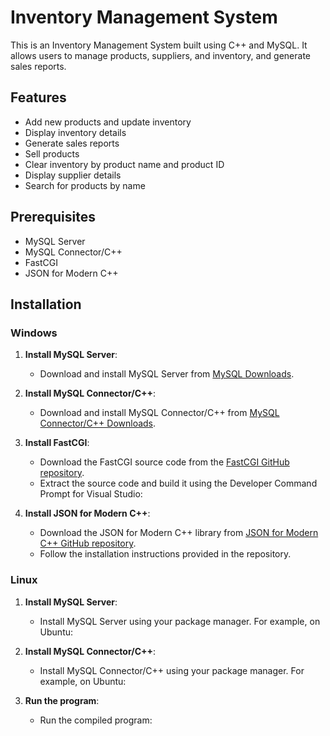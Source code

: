 # Inventory Management System

This is an Inventory Management System built using C++ and MySQL. It allows users to manage products, suppliers, and inventory, and generate sales reports.

## Features

- Add new products and update inventory
- Display inventory details
- Generate sales reports
- Sell products
- Clear inventory by product name and product ID
- Display supplier details
- Search for products by name

## Prerequisites

- MySQL Server
- MySQL Connector/C++
- FastCGI
- JSON for Modern C++

## Installation

### Windows

1. **Install MySQL Server**:
   - Download and install MySQL Server from [MySQL Downloads](https://dev.mysql.com/downloads/installer/).

2. **Install MySQL Connector/C++**:
   - Download and install MySQL Connector/C++ from [MySQL Connector/C++ Downloads](https://dev.mysql.com/downloads/connector/cpp/).

3. **Install FastCGI**:
   - Download the FastCGI source code from the [FastCGI GitHub repository](https://github.com/FastCGI-Archives/fcgi2).
   - Extract the source code and build it using the Developer Command Prompt for Visual Studio:

4. **Install JSON for Modern C++**:
   - Download the JSON for Modern C++ library from [JSON for Modern C++ GitHub repository](https://github.com/nlohmann/json).
   - Follow the installation instructions provided in the repository.

### Linux

1. **Install MySQL Server**:
   - Install MySQL Server using your package manager. For example, on Ubuntu:


2. **Install MySQL Connector/C++**:
   - Install MySQL Connector/C++ using your package manager. For example, on Ubuntu:

3. **Run the program**:
   - Run the compiled program:
     
